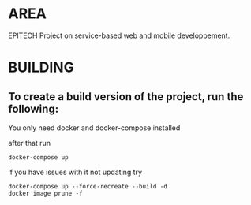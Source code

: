 # AREA
EPITECH Project on service-based web and mobile developpement.

# BUILDING
## To create a build version of the project, run the following:

You only need docker and docker-compose installed

after that run

    docker-compose up

if you have issues with it not updating try

    docker-compose up --force-recreate --build -d
    docker image prune -f
